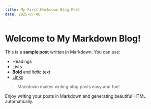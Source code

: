 ```yaml
---
title: My First Markdown Blog Post
date: 2025-07-06
---
```


# Welcome to My Markdown Blog!

This is a **sample post** written in Markdown. You can use:

- Headings
- Lists
- **Bold** and *italic* text
- [Links](https://github.com/)

> Markdown makes writing blog posts easy and fun!

Enjoy writing your posts in Markdown and generating beautiful HTML automatically. 